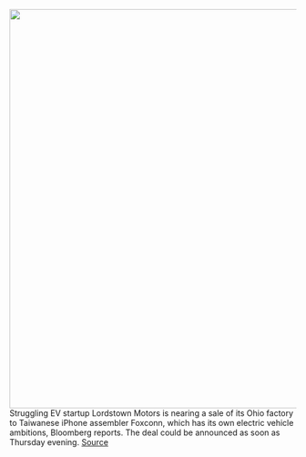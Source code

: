 <img src='https://cdn.vox-cdn.com/thumbor/XI2rgM-qmD9rWo-B9TUtAoE87jk=/0x0:4000x2661/1200x800/filters:focal(1680x1011:2320x1651)/cdn.vox-cdn.com/uploads/chorus_image/image/69931851/1232963349.0.jpg' width='700px' /><br/>
Struggling EV startup Lordstown Motors is nearing a sale of its Ohio factory to Taiwanese iPhone assembler Foxconn, which has its own electric vehicle ambitions, Bloomberg reports. The deal could be announced as soon as Thursday evening.
<a href='https://www.theverge.com/2021/9/30/22702322/lordstown-motors-foxconn-ohio-electric-vehicles'> Source <a/>